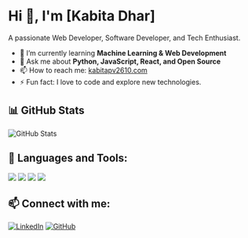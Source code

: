 # Hi 👋, I'm [Kabita Dhar]

A passionate Web Developer, Software Developer, and Tech Enthusiast.

- 🌱 I’m currently learning **Machine Learning & Web Development**
- 💬 Ask me about **Python, JavaScript, React, and Open Source**
- 📫 How to reach me: [kabitapv2610.com](mailto:your-email@example.com)
- ⚡ Fun fact: I love to code and explore new technologies.

## 📊 GitHub Stats
![GitHub Stats](https://github-readme-stats.vercel.app/api?username=your-github-username&show_icons=true&theme=dark)

## 🚀 Languages and Tools:
<p>
   <img src="https://img.shields.io/badge/-Python-blue?style=flat&logo=python" />
   <img src="https://img.shields.io/badge/-JavaScript-yellow?style=flat&logo=javascript" />
   <img src="https://img.shields.io/badge/-React-blue?style=flat&logo=react" />
   <img src="https://img.shields.io/badge/-Node.js-green?style=flat&logo=node.js" />
</p>

## 📫 Connect with me:
[![LinkedIn](https://img.shields.io/badge/-LinkedIn-blue?style=flat&logo=linkedin)](https://linkedin.com/in/your-profile)
[![GitHub](https://img.shields.io/badge/-GitHub-black?style=flat&logo=github)](https://github.com/your-github-username)
